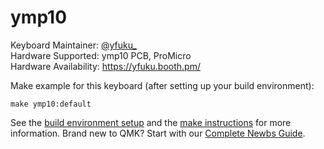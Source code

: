# ymp10

Keyboard Maintainer: [@yfuku_](https://twitter.com/yfuku_)  
Hardware Supported: ymp10 PCB, ProMicro  
Hardware Availability: https://yfuku.booth.pm/  

Make example for this keyboard (after setting up your build environment):

    make ymp10:default

See the [build environment setup](https://docs.qmk.fm/#/getting_started_build_tools) and the [make instructions](https://docs.qmk.fm/#/getting_started_make_guide) for more information. Brand new to QMK? Start with our [Complete Newbs Guide](https://docs.qmk.fm/#/newbs).
